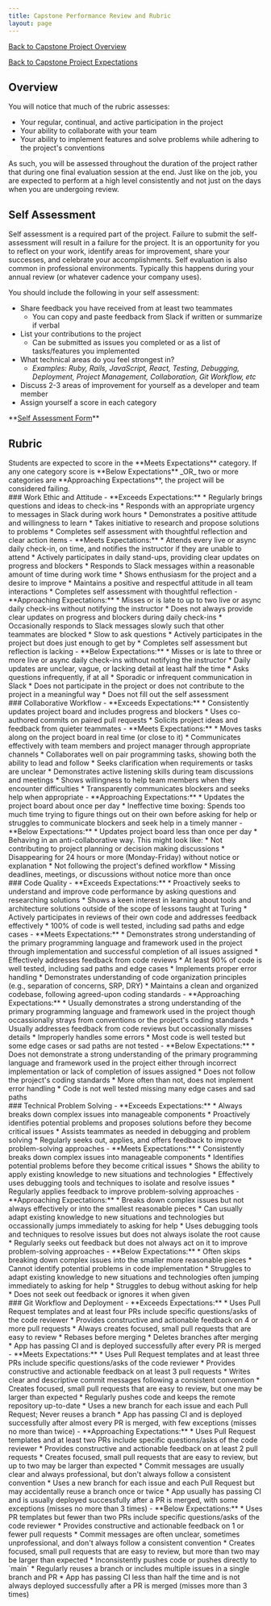 ```yaml
---
title: Capstone Performance Review and Rubric
layout: page
---
```


[Back to Capstone Project Overview](./index.html)

[Back to Capstone Project Expectations](./expectations.html)

## Overview

You will notice that much of the rubric assesses:
* Your regular, continual, and active participation in the project
* Your ability to collaborate with your team
* Your ability to implement features and solve problems while adhering to the project's conventions

As such, you will be assessed throughout the duration of the project rather that during one final evaluation session at the end. Just like on the job, you are expected to perform at a high level consistently and not just on the days when you are undergoing review.

## Self Assessment

Self assessment is a required part of the project. Failure to submit the self-assessment will result in a failure for the project. It is an opportunity for you to reflect on your work, identify areas for improvement, share your successes, and celebrate your accomplishments. Self evaluation is also common in professional environments. Typically this happens during your annual review (or whatever cadence your company uses). 

You should include the following in your self assessment:
* Share feedback you have received from at least two teammates
  * You can copy and paste feedback from Slack if written or summarize if verbal
* List your contributions to the project
  * Can be submitted as issues you completed or as a list of tasks/features you implemented
* What technical areas do you feel strongest in?
  * _Examples: Ruby, Rails, JavaScript, React, Testing, Debugging, Deployment, Project Management, Collaboration, Git Workflow, etc_
* Discuss 2-3 areas of improvement for yourself as a developer and team member
* Assign yourself a score in each category

<section class="call-to-action">
**<a href="https://forms.gle/Z3WYHp1VcCndJ3MT7" target="_blank">Self Assessment Form</a>**
</section>

## Rubric
<section class="note">
Students are expected to score in the **Meets Expectations** category. If any one category score is **Below Expectations** _OR_ two or more categories are **Approaching Expectations**, the project will be considered failing.
</section>

<section class="dropdown">
### Work Ethic and Attitude
- **Exceeds Expectations:**
  * Regularly brings questions and ideas to check-ins
  * Responds with an appropriate urgency to messages in Slack during work hours
  * Demonstrates a positive attitude and willingness to learn
  * Takes initiative to research and propose solutions to problems
  * Completes self assessment with thoughtful reflection and clear action items
- **Meets Expectations:**
  * Attends every live or async daily check-in, on time, and notifies the instructor if they are unable to attend
  * Actively participates in daily stand-ups, providing clear updates on progress and blockers
  * Responds to Slack messages within a reasonable amount of time during work time
  * Shows enthusiasm for the project and a desire to improve
  * Maintains a positive and respectful attitude in all team interactions
  * Completes self assessment with thoughtful reflection
- **Approaching Expectations:**
  * Misses or is late to up to two live or async daily check-ins without notifying the instructor
  * Does not always provide clear updates on progress and blockers during daily check-ins
  * Occasionally responds to Slack messages slowly such that other teammates are blocked
  * Slow to ask questions
  * Actively participates in the project but does just enough to get by
  * Completes self assessment but reflection is lacking
- **Below Expectations:**
  * Misses or is late to three or more live or async daily check-ins without notifying the instructor
  * Daily updates are unclear, vague, or lacking detail at least half the time
  * Asks questions infrequently, if at all
  * Sporadic or infrequent communication in Slack
  * Does not participate in the project or does not contribute to the project in a meaningful way
  * Does not fill out the self assessment
</section>

<section class="dropdown">
### Collaborative Workflow
- **Exceeds Expectations:**
  * Consistently updates project board and includes progress and blockers
  * Uses co-authored commits on paired pull requests
  * Solicits project ideas and feedback from quieter teammates
- **Meets Expectations:**
  * Moves tasks along on the project board in real time (or close to it)
  * Communicates effectively with team members and project manager through appropriate channels
  * Collaborates well on pair programming tasks, showing both the ability to lead and follow
  * Seeks clarification when requirements or tasks are unclear
  * Demonstrates active listening skills during team discussions and meetings
  * Shows willingness to help team members when they encounter difficulties
  * Transparently communicates blockers and seeks help when appropriate
- **Approaching Expectations:**
  * Updates the project board about once per day
  * Ineffective time boxing: Spends too much time trying to figure things out on their own before asking for help or struggles to communicate blockers and seek help in a timely manner
- **Below Expectations:**
  * Updates project board less than once per day
  * Behaving in an anti-collaborative way. This might look like:
    * Not contributing to project planning or decision making discussions
    * Disappearing for 24 hours or more (Monday-Friday) without notice or explanation
    * Not following the project's defined workflow
    * Missing deadlines, meetings, or discussions without notice more than once
</section>

<section class="dropdown">
### Code Quality
- **Exceeds Expectations:**
  * Proactively seeks to understand and improve code performance by asking questions and researching solutions
  * Shows a keen interest in learning about tools and architecture solutions outside of the scope of lessons taught at Turing
  * Actively participates in reviews of their own code and addresses feedback effectively
  * 100% of code is well tested, including sad paths and edge cases
- **Meets Expectations:**
  * Demonstrates strong understanding of the primary programming language and framework used in the project through implementation and successful completion of all issues assigned
  * Effectively addresses feedback from code reviews
  * At least 90% of code is well tested, including sad paths and edge cases
  * Implements proper error handling
  * Demonstrates understanding of code organization principles (e.g., separation of concerns, SRP, DRY)
  * Maintains a clean and organized codebase, following agreed-upon coding standards
- **Approaching Expectations:**
  * Usually demonstrates a strong understanding of the primary programming language and framework used in the project though occassionally strays from conventions or the project's coding standards
  * Usually addresses feedback from code reviews but occassionally misses details
  * Improperly handles some errors
  * Most code is well tested but some edge cases or sad paths are not tested
- **Below Expectations:**
  * Does not demonstrate a strong understanding of the primary programming language and framework used in the project either through incorrect implementation or lack of completion of issues assigned
  * Does not follow the project's coding standards
  * More often than not, does not implement error handling
  * Code is not well tested missing many edge cases and sad paths
</section>

<section class="dropdown">
### Technical Problem Solving
- **Exceeds Expectations:**
  * Always breaks down complex issues into manageable components
  * Proactively identifies potential problems and proposes solutions before they become critical issues
  * Assists teammates as needed in debugging and problem solving
  * Regularly seeks out, applies, and offers feedback to improve problem-solving approaches
- **Meets Expectations:**
  * Consistently breaks down complex issues into manageable components
  * Identifies potential problems before they become critical issues
  * Shows the ability to apply existing knowledge to new situations and technologies
  * Effectively uses debugging tools and techniques to isolate and resolve issues
  * Regularly applies feedback to improve problem-solving approaches
- **Approaching Expectations:**
  * Breaks down complex issues but not always effectively or into the smallest reasonable pieces
  * Can usually adapt existing knowledge to new situations and technologies but occassionally jumps immediately to asking for help
  * Uses debugging tools and techniques to resolve issues but does not always isolate the root cause
  * Regularly seeks out feedback but does not always act on it to improve problem-solving approaches
- **Below Expectations:**
  * Often skips breaking down complex issues into the smaller more reasonable pieces
  * Cannot identify potential problems in code implementation
  * Struggles to adapt existing knowledge to new situations and technologies often jumping immediately to asking for help
  * Struggles to debug without asking for help
  * Does not seek out feedback or ignores it when given
</section>

<section class="dropdown">
### Git Workflow and Deployment
- **Exceeds Expectations:**
  * Uses Pull Request templates and at least four PRs include specific questions/asks of the code reviewer
  * Provides constructive and actionable feedback on 4 or more pull requests  
  * Always creates focused, small pull requests that are easy to review
  * Rebases before merging
  * Deletes branches after merging
  * App has passing CI and is deployed successfully after every PR is merged
- **Meets Expectations:**
  * Uses Pull Request templates and at least three PRs include specific questions/asks of the code reviewer
  * Provides constructive and actionable feedback on at least 3 pull requests
  * Writes clear and descriptive commit messages following a consistent convention
  * Creates focused, small pull requests that are easy to review, but one may be larger than expected
  * Regularly pushes code and keeps the remote repository up-to-date
  * Uses a new branch for each issue and each Pull Request; Never reuses a branch
  * App has passing CI and is deployed successfully after almost every PR is merged, with few exceptions (misses no more than twice)
- **Approaching Expectations:**
  * Uses Pull Request templates and at least two PRs include specific questions/asks of the code reviewer
  * Provides constructive and actionable feedback on at least 2 pull requests
  * Creates focused, small pull requests that are easy to review, but up to two may be larger than expected
  * Commit messages are usually clear and always professional, but don't always follow a consistent convention
  * Uses a new branch for each issue and each Pull Request but may accidentally reuse a branch once or twice
  * App usually has passing CI and is usually deployed successfully after a PR is merged, with some exceptions (misses no more than 3 times)
- **Below Expectations:**
  * Uses PR templates but fewer than two PRs include specific questions/asks of the code reviewer
  * Provides constructive and actionable feedback on 1 or fewer pull requests
  * Commit messages are often unclear, sometimes unprofessional, and don't always follow a consistent convention
  * Creates focused, small pull requests that are easy to review, but more than two may be larger than expected
  * Inconsistently pushes code or pushes directly to `main`
  * Regularly reuses a branch or includes multiple issues in a single branch and PR
  * App has passing CI less than half the time and is not always deployed successfully after a PR is merged (misses more than 3 times)  
</section>


